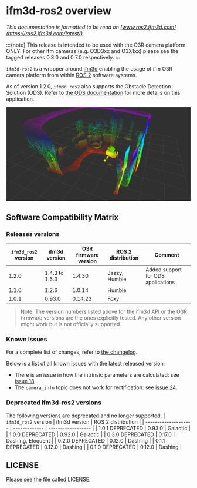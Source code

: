 # ifm3d-ros2 overview
*This documentation is formatted to be read on [www.ros2.ifm3d.com](https://ros2.ifm3d.com/latest/).*

:::{note}
This release is intended to be used with the O3R camera platform ONLY. For other ifm cameras (e.g. O3D3xx and O3X1xx) please see the tagged releases 0.3.0 and 0.7.0 respectively.
:::

`ifm3d-ros2` is a wrapper around [ifm3d](https://github.com/ifm/ifm3d) enabling the usage of ifm O3R camera platform from within [ROS 2](https://index.ros.org/doc/ros2/) software systems.

As of version 1.2.0, `ifm3d_ros2` also supports the Obstacle Detection Solution (ODS). Refer to [the ODS documentation](https://ifm3d.com/latest/ODS/index_ods.html) for more details on this application. 

![rviz](doc/camera_node/figures/O3R_merged_point_cloud.png)


## Software Compatibility Matrix

### Releases versions

| `ifm3d_ros2` version | ifm3d version  | O3R firmware version | ROS 2 distribution | Comment                            |
| -------------------- | -------------- | -------------------- | ------------------ | ---------------------------------- |
| 1.2.0                | 1.4.3 to 1.5.3 | 1.4.30               | Jazzy, Humble      | Added support for ODS applications |
| 1.1.0                | 1.2.6          | 1.0.14               | Humble             |                                    |
| 1.0.1                | 0.93.0         | 0.14.23              | Foxy               |                                    |

> Note: The version numbers listed above for the ifm3d API or the O3R firmware versions are the ones explicitly tested. Any other version might work but is not officially supported.

### Known Issues

For a complete list of changes, refer to [the changelog](./CHANGELOG.rst).

Below is a list of all known issues with the latest released version:
- There is an issue in how the intrinsic parameters are calculated: see [issue 18](https://github.com/ifm/ifm3d-ros2/issues/18).
- The `camera_info` topic does not work for rectification: see [issue 24](https://github.com/ifm/ifm3d-ros2/issues/24).

### Deprecated ifm3d-ros2 versions

The following versions are deprecated and no longer supported.
| `ifm3d_ros2` version | ifm3d version | ROS 2 distribution |
| -------------------- | ------------- | ------------------ |
| 1.0.1 DEPRECATED     | 0.93.0        | Galactic           |
| 1.0.0 DEPRECATED     | 0.92.0        | Galactic           |
| 0.3.0 DEPRECATED     | 0.17.0        | Dashing, Eloquent  |
| 0.2.0 DEPRECATED     | 0.12.0        | Dashing            |
| 0.1.1 DEPRECATED     | 0.12.0        | Dashing            |
| 0.1.0 DEPRECATED     | 0.12.0        | Dashing            |


## LICENSE
Please see the file called [LICENSE](LICENSE).
